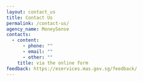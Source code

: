 ```yaml
---
layout: contact_us
title: Contact Us
permalink: /contact-us/
agency_name: MoneySense
contacts:
  - content:
      - phone: ""
      - email: ""
      - other: ""
    title: via the online form
feedback: https://eservices.mas.gov.sg/feedback/
---
```

